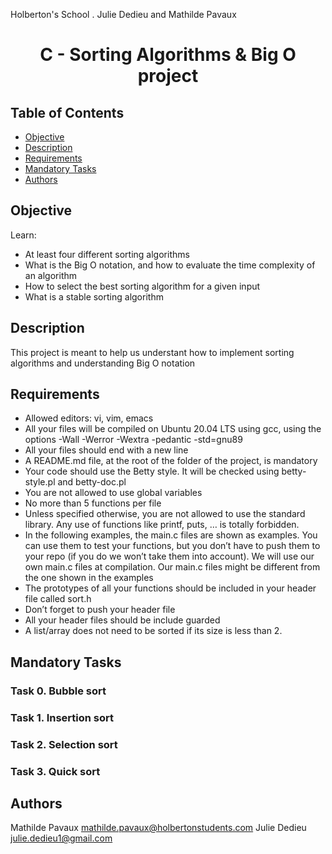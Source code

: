 Holberton's School .
Julie Dedieu and Mathilde Pavaux
# <p align="center">C - Sorting Algorithms & Big O project</p>

## Table of Contents

-   [Objective](#Objective)
-   [Description](#Descritpion)
-   [Requirements](#Requirements)
-   [Mandatory Tasks](#Mandatory-tasks)
-   [Authors](#Authors)

## Objective

Learn:

- At least four different sorting algorithms
- What is the Big O notation, and how to evaluate the time complexity of an algorithm
- How to select the best sorting algorithm for a given input
- What is a stable sorting algorithm

## Description

This project is meant to help us understant how to implement sorting algorithms and understanding Big O notation

## Requirements

-   Allowed editors: vi, vim, emacs
- 	All your files will be compiled on Ubuntu 20.04 LTS using gcc, using the options -Wall -Werror -Wextra -pedantic -std=gnu89
-	All your files should end with a new line
-	A README.md file, at the root of the folder of the project, is mandatory
-	Your code should use the Betty style. It will be checked using betty-style.pl and betty-doc.pl
-	You are not allowed to use global variables
-	No more than 5 functions per file
-	Unless specified otherwise, you are not allowed to use the standard library. Any use of functions like printf, puts, … is totally forbidden.
-	In the following examples, the main.c files are shown as examples. You can use them to test your functions, but you don’t have to push them to your repo (if you do we won’t take them into account). We will use our own main.c files at compilation. Our main.c files might be different from the one shown in the examples
-	The prototypes of all your functions should be included in your header file called sort.h
-	Don’t forget to push your header file
-	All your header files should be include guarded
-	A list/array does not need to be sorted if its size is less than 2.

## Mandatory Tasks

### Task 0. Bubble sort 

### Task 1. Insertion sort 

### Task 2. Selection sort 

### Task 3. Quick sort

## Authors

Mathilde Pavaux <mathilde.pavaux@holbertonstudents.com>
Julie Dedieu <julie.dedieu1@gmail.com>
